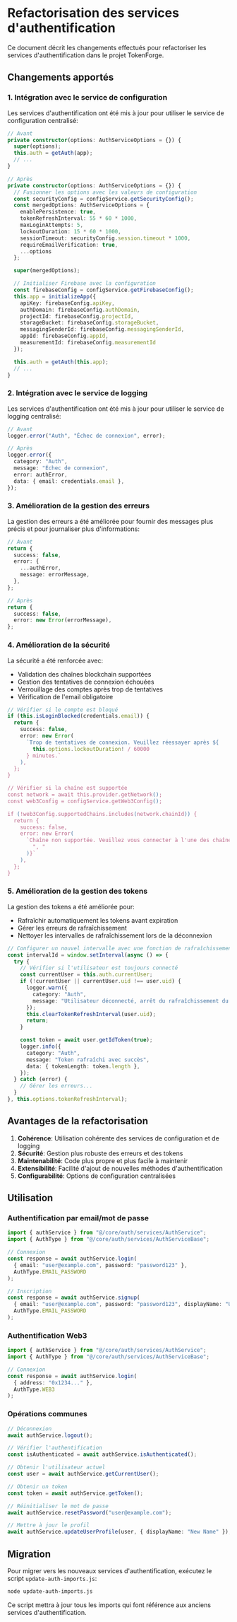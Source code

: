 # Refactorisation des services d'authentification

Ce document décrit les changements effectués pour refactoriser les services d'authentification dans le projet TokenForge.

## Changements apportés

### 1. Intégration avec le service de configuration

Les services d'authentification ont été mis à jour pour utiliser le service de configuration centralisé:

```typescript
// Avant
private constructor(options: AuthServiceOptions = {}) {
  super(options);
  this.auth = getAuth(app);
  // ...
}

// Après
private constructor(options: AuthServiceOptions = {}) {
  // Fusionner les options avec les valeurs de configuration
  const securityConfig = configService.getSecurityConfig();
  const mergedOptions: AuthServiceOptions = {
    enablePersistence: true,
    tokenRefreshInterval: 55 * 60 * 1000,
    maxLoginAttempts: 5,
    lockoutDuration: 15 * 60 * 1000,
    sessionTimeout: securityConfig.session.timeout * 1000,
    requireEmailVerification: true,
    ...options
  };

  super(mergedOptions);

  // Initialiser Firebase avec la configuration
  const firebaseConfig = configService.getFirebaseConfig();
  this.app = initializeApp({
    apiKey: firebaseConfig.apiKey,
    authDomain: firebaseConfig.authDomain,
    projectId: firebaseConfig.projectId,
    storageBucket: firebaseConfig.storageBucket,
    messagingSenderId: firebaseConfig.messagingSenderId,
    appId: firebaseConfig.appId,
    measurementId: firebaseConfig.measurementId
  });

  this.auth = getAuth(this.app);
  // ...
}
```

### 2. Intégration avec le service de logging

Les services d'authentification ont été mis à jour pour utiliser le service de logging centralisé:

```typescript
// Avant
logger.error("Auth", "Échec de connexion", error);

// Après
logger.error({
  category: "Auth",
  message: "Échec de connexion",
  error: authError,
  data: { email: credentials.email },
});
```

### 3. Amélioration de la gestion des erreurs

La gestion des erreurs a été améliorée pour fournir des messages plus précis et pour journaliser plus d'informations:

```typescript
// Avant
return {
  success: false,
  error: {
    ...authError,
    message: errorMessage,
  },
};

// Après
return {
  success: false,
  error: new Error(errorMessage),
};
```

### 4. Amélioration de la sécurité

La sécurité a été renforcée avec:

- Validation des chaînes blockchain supportées
- Gestion des tentatives de connexion échouées
- Verrouillage des comptes après trop de tentatives
- Vérification de l'email obligatoire

```typescript
// Vérifier si le compte est bloqué
if (this.isLoginBlocked(credentials.email)) {
  return {
    success: false,
    error: new Error(
      `Trop de tentatives de connexion. Veuillez réessayer après ${
        this.options.lockoutDuration! / 60000
      } minutes.`
    ),
  };
}

// Vérifier si la chaîne est supportée
const network = await this.provider.getNetwork();
const web3Config = configService.getWeb3Config();

if (!web3Config.supportedChains.includes(network.chainId)) {
  return {
    success: false,
    error: new Error(
      `Chaîne non supportée. Veuillez vous connecter à l'une des chaînes supportées: ${web3Config.supportedChains.join(
        ", "
      )}`
    ),
  };
}
```

### 5. Amélioration de la gestion des tokens

La gestion des tokens a été améliorée pour:

- Rafraîchir automatiquement les tokens avant expiration
- Gérer les erreurs de rafraîchissement
- Nettoyer les intervalles de rafraîchissement lors de la déconnexion

```typescript
// Configurer un nouvel intervalle avec une fonction de rafraîchissement robuste
const intervalId = window.setInterval(async () => {
  try {
    // Vérifier si l'utilisateur est toujours connecté
    const currentUser = this.auth.currentUser;
    if (!currentUser || currentUser.uid !== user.uid) {
      logger.warn({
        category: "Auth",
        message: "Utilisateur déconnecté, arrêt du rafraîchissement du token",
      });
      this.clearTokenRefreshInterval(user.uid);
      return;
    }

    const token = await user.getIdToken(true);
    logger.info({
      category: "Auth",
      message: "Token rafraîchi avec succès",
      data: { tokenLength: token.length },
    });
  } catch (error) {
    // Gérer les erreurs...
  }
}, this.options.tokenRefreshInterval);
```

## Avantages de la refactorisation

1. **Cohérence**: Utilisation cohérente des services de configuration et de logging
2. **Sécurité**: Gestion plus robuste des erreurs et des tokens
3. **Maintenabilité**: Code plus propre et plus facile à maintenir
4. **Extensibilité**: Facilité d'ajout de nouvelles méthodes d'authentification
5. **Configurabilité**: Options de configuration centralisées

## Utilisation

### Authentification par email/mot de passe

```typescript
import { authService } from "@/core/auth/services/AuthService";
import { AuthType } from "@/core/auth/services/AuthServiceBase";

// Connexion
const response = await authService.login(
  { email: "user@example.com", password: "password123" },
  AuthType.EMAIL_PASSWORD
);

// Inscription
const response = await authService.signup(
  { email: "user@example.com", password: "password123", displayName: "User" },
  AuthType.EMAIL_PASSWORD
);
```

### Authentification Web3

```typescript
import { authService } from "@/core/auth/services/AuthService";
import { AuthType } from "@/core/auth/services/AuthServiceBase";

// Connexion
const response = await authService.login(
  { address: "0x1234..." },
  AuthType.WEB3
);
```

### Opérations communes

```typescript
// Déconnexion
await authService.logout();

// Vérifier l'authentification
const isAuthenticated = await authService.isAuthenticated();

// Obtenir l'utilisateur actuel
const user = await authService.getCurrentUser();

// Obtenir un token
const token = await authService.getToken();

// Réinitialiser le mot de passe
await authService.resetPassword("user@example.com");

// Mettre à jour le profil
await authService.updateUserProfile(user, { displayName: "New Name" });
```

## Migration

Pour migrer vers les nouveaux services d'authentification, exécutez le script `update-auth-imports.js`:

```bash
node update-auth-imports.js
```

Ce script mettra à jour tous les imports qui font référence aux anciens services d'authentification.
